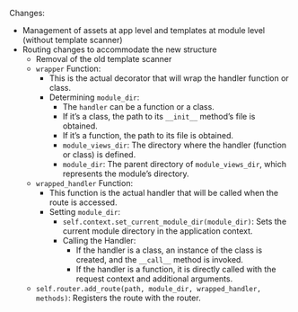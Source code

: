 Changes:
- Management of assets at app level and templates at module level (without template scanner)
- Routing changes to accommodate the new structure
    - Removal of the old template scanner
    - `wrapper` Function:
      - This is the actual decorator that will wrap the handler function or class.
      - Determining `module_dir`:
        - The `handler` can be a function or a class.
        - If it’s a class, the path to its `__init__` method’s file is obtained.
        - If it’s a function, the path to its file is obtained.
        - `module_views_dir`: The directory where the handler (function or class) is defined.
        - `module_dir`: The parent directory of `module_views_dir`, which represents the module’s directory.
    - `wrapped_handler` Function:
      - This function is the actual handler that will be called when the route is accessed.
      - Setting `module_dir`:
        - `self.context.set_current_module_dir(module_dir)`: Sets the current module directory in the 
           application context.
        - Calling the Handler:
          - If the handler is a class, an instance of the class is created, and the `__call__` method is invoked.
          - If the handler is a function, it is directly called with the request context and additional arguments.
    - `self.router.add_route(path, module_dir, wrapped_handler, methods)`: Registers the route with the router.

